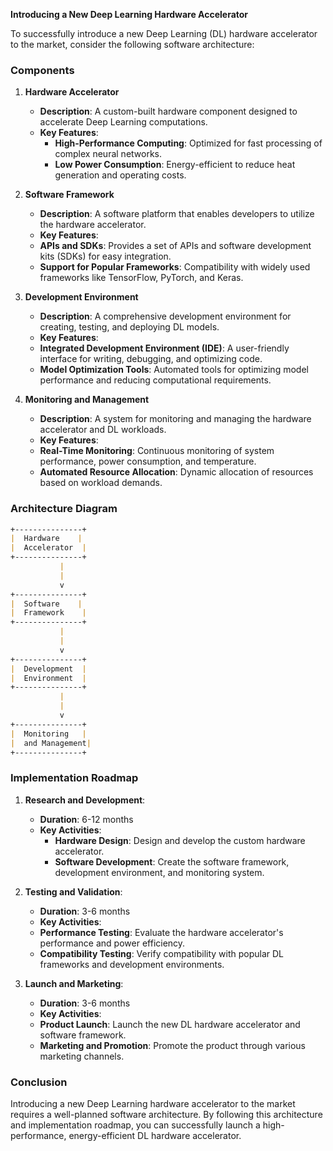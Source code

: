 **Introducing a New Deep Learning Hardware Accelerator**

To successfully introduce a new Deep Learning (DL) hardware accelerator to the market, consider the following software architecture:

### **Components**

1.  **Hardware Accelerator**
    -   **Description**: A custom-built hardware component designed to accelerate Deep Learning computations.
    -   **Key Features**:
        -   **High-Performance Computing**: Optimized for fast processing of complex neural networks.
        -   **Low Power Consumption**: Energy-efficient to reduce heat generation and operating costs.

2.  **Software Framework**
    -   **Description**: A software platform that enables developers to utilize the hardware accelerator.
    -   **Key Features**:
    -   **APIs and SDKs**: Provides a set of APIs and software development kits (SDKs) for easy integration.
    -   **Support for Popular Frameworks**: Compatibility with widely used frameworks like TensorFlow, PyTorch, and Keras.

3.  **Development Environment**
    -   **Description**: A comprehensive development environment for creating, testing, and deploying DL models.
    -   **Key Features**:
    -   **Integrated Development Environment (IDE)**: A user-friendly interface for writing, debugging, and optimizing code.
    -   **Model Optimization Tools**: Automated tools for optimizing model performance and reducing computational requirements.

4.  **Monitoring and Management**
    -   **Description**: A system for monitoring and managing the hardware accelerator and DL workloads.
    -   **Key Features**:
    -   **Real-Time Monitoring**: Continuous monitoring of system performance, power consumption, and temperature.
    -   **Automated Resource Allocation**: Dynamic allocation of resources based on workload demands.

### **Architecture Diagram**

```markdown
+---------------+
|  Hardware    |
|  Accelerator  |
+---------------+
           |
           |
           v
+---------------+
|  Software    |
|  Framework    |
+---------------+
           |
           |
           v
+---------------+
|  Development  |
|  Environment  |
+---------------+
           |
           |
           v
+---------------+
|  Monitoring   |
|  and Management|
+---------------+
```

### **Implementation Roadmap**

1.  **Research and Development**:
    -   **Duration**: 6-12 months
    -   **Key Activities**:
        -   **Hardware Design**: Design and develop the custom hardware accelerator.
        -   **Software Development**: Create the software framework, development environment, and monitoring system.

2.  **Testing and Validation**:
    -   **Duration**: 3-6 months
    -   **Key Activities**:
    -   **Performance Testing**: Evaluate the hardware accelerator's performance and power efficiency.
    -   **Compatibility Testing**: Verify compatibility with popular DL frameworks and development environments.

3.  **Launch and Marketing**:
    -   **Duration**: 3-6 months
    -   **Key Activities**:
    -   **Product Launch**: Launch the new DL hardware accelerator and software framework.
    -   **Marketing and Promotion**: Promote the product through various marketing channels.

### **Conclusion**

Introducing a new Deep Learning hardware accelerator to the market requires a well-planned software architecture. By following this architecture and implementation roadmap, you can successfully launch a high-performance, energy-efficient DL hardware accelerator.